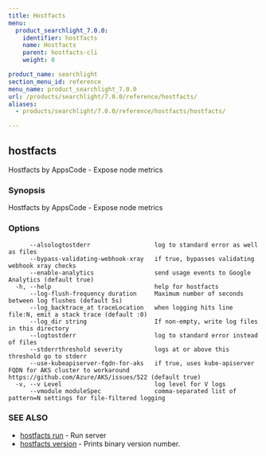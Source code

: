 ```yaml
---
title: Hostfacts
menu:
  product_searchlight_7.0.0:
    identifier: hostfacts
    name: Hostfacts
    parent: hostfacts-cli
    weight: 0

product_name: searchlight
section_menu_id: reference
menu_name: product_searchlight_7.0.0
url: /products/searchlight/7.0.0/reference/hostfacts/
aliases:
  - products/searchlight/7.0.0/reference/hostfacts/hostfacts/

---
```

## hostfacts

Hostfacts by AppsCode - Expose node metrics

### Synopsis

Hostfacts by AppsCode - Expose node metrics

### Options

```
      --alsologtostderr                  log to standard error as well as files
      --bypass-validating-webhook-xray   if true, bypasses validating webhook xray checks
      --enable-analytics                 send usage events to Google Analytics (default true)
  -h, --help                             help for hostfacts
      --log-flush-frequency duration     Maximum number of seconds between log flushes (default 5s)
      --log_backtrace_at traceLocation   when logging hits line file:N, emit a stack trace (default :0)
      --log_dir string                   If non-empty, write log files in this directory
      --logtostderr                      log to standard error instead of files
      --stderrthreshold severity         logs at or above this threshold go to stderr
      --use-kubeapiserver-fqdn-for-aks   if true, uses kube-apiserver FQDN for AKS cluster to workaround https://github.com/Azure/AKS/issues/522 (default true)
  -v, --v Level                          log level for V logs
      --vmodule moduleSpec               comma-separated list of pattern=N settings for file-filtered logging
```

### SEE ALSO

* [hostfacts run](/docs/reference/hostfacts/hostfacts_run.md)	 - Run server
* [hostfacts version](/docs/reference/hostfacts/hostfacts_version.md)	 - Prints binary version number.


